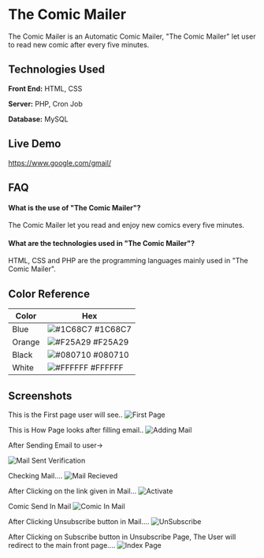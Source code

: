 
# The Comic Mailer

The Comic Mailer is an Automatic Comic Mailer, "The Comic Mailer" let user to read new comic after every five minutes.


## Technologies Used

**Front End:** HTML, CSS

**Server:** PHP, Cron Job

**Database:** MySQL


## Live Demo

https://www.google.com/gmail/
## FAQ

#### What is the use of "The Comic Mailer"?
The Comic Mailer let you read and enjoy new comics every five minutes.


#### What are the technologies used in "The Comic Mailer"?

HTML, CSS and PHP are the programming languages mainly used in "The Comic Mailer".


## Color Reference

| Color             | Hex                                                                |
| ----------------- | ------------------------------------------------------------------ |
| Blue | ![#1C68C7](https://via.placeholder.com/10/1C68C7?text=+) #1C68C7 |
| Orange | ![#F25A29](https://via.placeholder.com/10/F25A29?text=+) #F25A29 |
| Black | ![#080710](https://via.placeholder.com/10/080710?text=+) #080710 |
| White | ![#FFFFFF](https://via.placeholder.com/10/FFFFFF?text=+) #FFFFFF |


## Screenshots
This is the First page user will see..
![First Page](https://i.pinimg.com/originals/4b/7b/df/4b7bdf9766bef87e734cb7dd0774ba3d.jpg)

This is How Page looks after filling email..
![Adding Mail](https://i.pinimg.com/originals/15/7e/05/157e0594c6387535416e1438738e8e93.jpg)

After Sending Email to user->

![Mail Sent Verification](https://i.pinimg.com/originals/79/33/59/793359dfb96b32b9af1eaf8ab6c1fa76.jpg)

Checking Mail....
![Mail Recieved](https://i.pinimg.com/originals/e0/82/9c/e0829cf5c004e525dfb626f103882a9e.jpg)

After Clicking on the link given in Mail...
![Activate ](https://i.pinimg.com/originals/72/16/56/72165656d7725f6f881313332f3383a3.jpg)

Comic Send In Mail
![Comic In Mail](https://i.pinimg.com/originals/55/10/3c/55103c290fa701edab4582224604bb86.jpg)

After Clicking Unsubscribe button in Mail....
![UnSubscribe](https://i.pinimg.com/originals/d2/ee/74/d2ee7448e6bd1743817e82c2e68fbb01.jpg)

After Clicking on Subscribe button in Unsubscribe Page, The User will redirect to the main front page....
![Index Page](https://i.pinimg.com/originals/4b/7b/df/4b7bdf9766bef87e734cb7dd0774ba3d.jpg)
